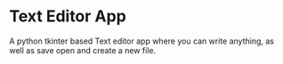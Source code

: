 # Text Editor App

A python tkinter based Text editor app where you can write anything, as well as save open and  create a new file.